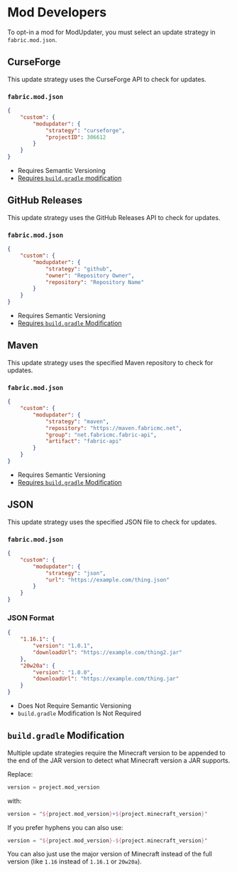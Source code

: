 # Mod Developers
To opt-in a mod for ModUpdater, you must select an update strategy in ```fabric.mod.json```.

## CurseForge
This update strategy uses the CurseForge API to check for updates.

### ```fabric.mod.json```
```json
{
    "custom": {
        "modupdater": {
            "strategy": "curseforge",
            "projectID": 306612
        }
    }
}
```

- Requires Semantic Versioning
- [Requires ```build.gradle``` modification](#buildgradle-modification)

## GitHub Releases
This update strategy uses the GitHub Releases API to check for updates.

### ```fabric.mod.json```
```json
{
    "custom": {
        "modupdater": {
            "strategy": "github",
            "owner": "Repository Owner",
            "repository": "Repository Name"
        }
    }
}
```

- Requires Semantic Versioning
- [Requires ```build.gradle``` Modification](#buildgradle-modification)

## Maven
This update strategy uses the specified Maven repository to check for updates.

### ```fabric.mod.json```
```json
{
    "custom": {
        "modupdater": {
            "strategy": "maven",
            "repository": "https://maven.fabricmc.net",
            "group": "net.fabricmc.fabric-api",
            "artifact": "fabric-api"
        }
    }
}
```

- Requires Semantic Versioning
- [Requires ```build.gradle``` Modification](#buildgradle-modification)

## JSON
This update strategy uses the specified JSON file to check for updates.

### ```fabric.mod.json```
```json
{
    "custom": {
        "modupdater": {
            "strategy": "json",
            "url": "https://example.com/thing.json"
        }
    }
}
```

### JSON Format
```json
{
    "1.16.1": {
        "version": "1.0.1",
        "downloadUrl": "https://example.com/thing2.jar"
    },
    "20w20a": {
        "version": "1.0.0",
        "downloadUrl": "https://example.com/thing.jar"
    }
}
```

- Does Not Require Semantic Versioning
- ```build.gradle``` Modification Is Not Required

## ```build.gradle``` Modification
Multiple update strategies require the Minecraft version to be appended to the end of the JAR version to detect what Minecraft version a JAR supports.

Replace:
```gradle
version = project.mod_version
```
with:
```gradle
version = "${project.mod_version}+${project.minecraft_version}"
```

If you prefer hyphens you can also use:
```gradle
version = "${project.mod_version}-${project.minecraft_version}"
```

You can also just use the major version of Minecraft instead of the full version (like ```1.16``` instead of ```1.16.1``` or ```20w20a```).